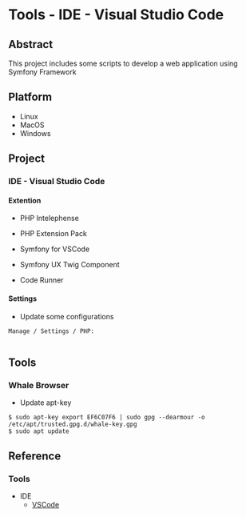 # Tools - IDE - Visual Studio Code

## Abstract

This project includes some scripts to develop a web application using Symfony Framework

## Platform

* Linux
* MacOS
* Windows

## Project

### IDE - Visual Studio Code

#### Extention

* PHP Intelephense
* PHP Extension Pack

* Symfony for VSCode
* Symfony UX Twig Component

* Code Runner

#### Settings

* Update some configurations

```
Manage / Settings / PHP: 


```


## Tools

### Whale Browser

* Update apt-key

```
$ sudo apt-key export EF6C07F6 | sudo gpg --dearmour -o /etc/apt/trusted.gpg.d/whale-key.gpg
$ sudo apt update
```

## Reference

### Tools

* IDE
  * [VSCode](https://code.visualstudio.com/docs/languages/php)

